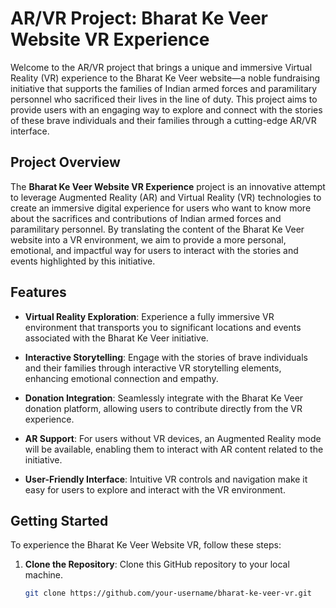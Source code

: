 # AR/VR Project: Bharat Ke Veer Website VR Experience



Welcome to the AR/VR project that brings a unique and immersive Virtual Reality (VR) experience to the Bharat Ke Veer website—a noble fundraising initiative that supports the families of Indian armed forces and paramilitary personnel who sacrificed their lives in the line of duty. This project aims to provide users with an engaging way to explore and connect with the stories of these brave individuals and their families through a cutting-edge AR/VR interface.

## Project Overview

The **Bharat Ke Veer Website VR Experience** project is an innovative attempt to leverage Augmented Reality (AR) and Virtual Reality (VR) technologies to create an immersive digital experience for users who want to know more about the sacrifices and contributions of Indian armed forces and paramilitary personnel. By translating the content of the Bharat Ke Veer website into a VR environment, we aim to provide a more personal, emotional, and impactful way for users to interact with the stories and events highlighted by this initiative.

## Features

- **Virtual Reality Exploration**: Experience a fully immersive VR environment that transports you to significant locations and events associated with the Bharat Ke Veer initiative.

- **Interactive Storytelling**: Engage with the stories of brave individuals and their families through interactive VR storytelling elements, enhancing emotional connection and empathy.

- **Donation Integration**: Seamlessly integrate with the Bharat Ke Veer donation platform, allowing users to contribute directly from the VR experience.

- **AR Support**: For users without VR devices, an Augmented Reality mode will be available, enabling them to interact with AR content related to the initiative.

- **User-Friendly Interface**: Intuitive VR controls and navigation make it easy for users to explore and interact with the VR environment.

## Getting Started

To experience the Bharat Ke Veer Website VR, follow these steps:

1. **Clone the Repository**: Clone this GitHub repository to your local machine.

   ```bash
   git clone https://github.com/your-username/bharat-ke-veer-vr.git
